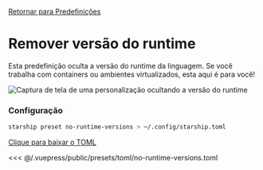 [Retornar para Predefinições](./README.md#no-runtime-versions)

# Remover versão do runtime

Esta predefinição oculta a versão do runtime da linguagem. Se você trabalha com containers ou ambientes virtualizados, esta aqui é para você!

![Captura de tela de uma personalização ocultando a versão do runtime](/presets/img/no-runtime-versions.png)

### Configuração

```sh
starship preset no-runtime-versions > ~/.config/starship.toml
```

[Clique para baixar o TOML](/presets/toml/no-runtime-versions.toml)

<<< @/.vuepress/public/presets/toml/no-runtime-versions.toml
